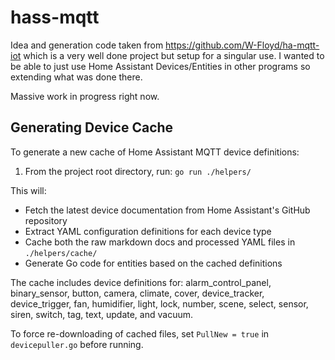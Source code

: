# hass-mqtt

Idea and generation code taken from https://github.com/W-Floyd/ha-mqtt-iot which is a very well done project but setup
for a singular use. I wanted to be able to just use Home Assistant Devices/Entities in other programs so extending what
was done there.

Massive work in progress right now.

## Generating Device Cache

To generate a new cache of Home Assistant MQTT device definitions:

1. From the project root directory, run: `go run ./helpers/`

This will:
- Fetch the latest device documentation from Home Assistant's GitHub repository
- Extract YAML configuration definitions for each device type  
- Cache both the raw markdown docs and processed YAML files in `./helpers/cache/`
- Generate Go code for entities based on the cached definitions

The cache includes device definitions for: alarm_control_panel, binary_sensor, button, camera, climate, cover, device_tracker, device_trigger, fan, humidifier, light, lock, number, scene, select, sensor, siren, switch, tag, text, update, and vacuum.

To force re-downloading of cached files, set `PullNew = true` in `devicepuller.go` before running.
